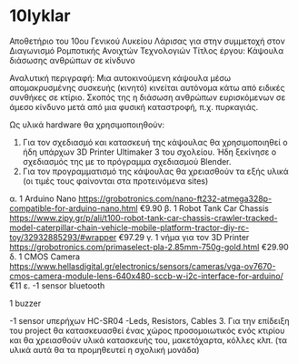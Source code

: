 # 10lyklar
Αποθετήριο του 10ου Γενικού Λυκείου Λάρισας για στην συμμετοχή στον Διαγωνισμό Ρομποτικής Ανοιχτών Τεχνολογιών
Τίτλος έργου: Κάψουλα διάσωσης ανθρώπων σε κίνδυνο

Αναλυτική περιγραφή: Μια αυτοκινούμενη κάψουλα μέσω απομακρυσμένης συσκευής (κινητό) κινείται αυτόνομα κάτω από ειδικές συνθήκες σε κτίριο. Σκοπός της η διάσωση ανθρώπων ευρισκόμενων σε άμεσο κίνδυνο μετά από μια φυσική καταστροφή, π.χ. πυρκαγιάς.

Ως υλικά hardware θα χρησιμοποιηθούν:
1. Για τον σχεδιασμό και κατασκευή της κάψουλας θα χρησιμοποιηθεί ο ήδη υπάρχων 3D Printer Ultimaker 3 του σχολείου. Ήδη ξεκίνησε ο σχεδιασμός της με το πρόγραμμα σχεδιασμού Blender.
2. Για τον προγραμματισμό της κάψουλας θα χρειασθούν τα εξής υλικά (οι τιμές τους φαίνονται στα προτεινόμενα sites)

α.
1 Arduino Nano https://grobotronics.com/nano-ft232-atmega328p-compatible-for-arduino-nano.html €9.90
β.
1 Robot Tank Car Chassis https://www.zipy.gr/p/ali/t100-robot-tank-car-chassis-crawler-tracked-model-caterpillar-chain-vehicle-mobile-platform-tractor-diy-rc-toy/32932885293/#wrapper €97.29
γ.
1 νήμα για τον 3D Printer https://grobotronics.com/primaselect-pla-2.85mm-750g-gold.html €29.90
δ.
1 CMOS Camera https://www.hellasdigital.gr/electronics/sensors/cameras/vga-ov7670-cmos-camera-module-lens-640x480-sccb-w-i2c-interface-for-arduino/ €11
ε.
-1 sensor bluetooth

1 buzzer 

-1 sensor υπερήχων HC-SR04
-Leds, Resistors, Cables
3. Για την επίδειξη του project θα κατασκευασθεί ένας χώρος προσομοιωτικός ενός κτιρίου και θα χρειασθούν υλικά κατασκευής του, μακετόχαρτα, κόλλες κλπ. (τα υλικά αυτά θα τα προμηθευτεί η σχολική μονάδα)
